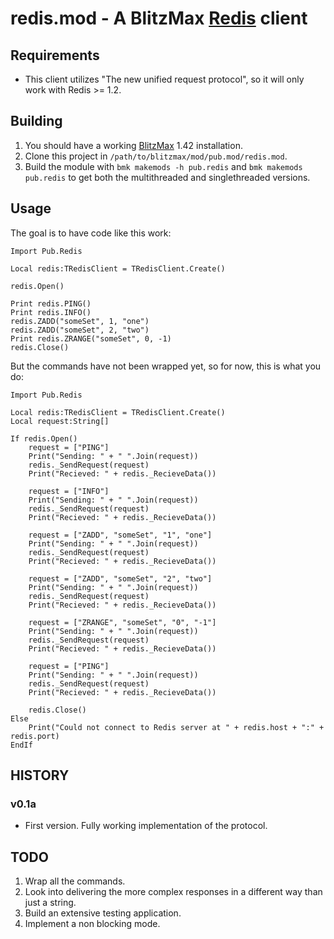 redis.mod - A BlitzMax [Redis](http://www.redis.io/) client
===================================

Requirements
------------

 *  This client utilizes "The new unified request protocol", so it will only work with Redis >= 1.2.

Building
--------

1. You should have a working [BlitzMax](http://blitzmax.com/Products/blitzmax.php) 1.42 installation.
2. Clone this project in `/path/to/blitzmax/mod/pub.mod/redis.mod`.
3. Build the module with `bmk makemods -h pub.redis` and `bmk makemods pub.redis` to get both the multithreaded and singlethreaded versions.

Usage
-----

The goal is to have code like this work:

    Import Pub.Redis

    Local redis:TRedisClient = TRedisClient.Create()

    redis.Open()

    Print redis.PING()
    Print redis.INFO()
    redis.ZADD("someSet", 1, "one")
    redis.ZADD("someSet", 2, "two")
    Print redis.ZRANGE("someSet", 0, -1)
    redis.Close()

But the commands have not been wrapped yet, so for now, this is what you do:

    Import Pub.Redis

    Local redis:TRedisClient = TRedisClient.Create()
    Local request:String[]

    If redis.Open()
        request = ["PING"]
        Print("Sending: " + " ".Join(request))
        redis._SendRequest(request)
        Print("Recieved: " + redis._RecieveData())

        request = ["INFO"]
        Print("Sending: " + " ".Join(request))
        redis._SendRequest(request)
        Print("Recieved: " + redis._RecieveData())

        request = ["ZADD", "someSet", "1", "one"]
        Print("Sending: " + " ".Join(request))
        redis._SendRequest(request)
        Print("Recieved: " + redis._RecieveData())

        request = ["ZADD", "someSet", "2", "two"]
        Print("Sending: " + " ".Join(request))
        redis._SendRequest(request)
        Print("Recieved: " + redis._RecieveData())

        request = ["ZRANGE", "someSet", "0", "-1"]
        Print("Sending: " + " ".Join(request))
        redis._SendRequest(request)
        Print("Recieved: " + redis._RecieveData())

        request = ["PING"]
        Print("Sending: " + " ".Join(request))
        redis._SendRequest(request)
        Print("Recieved: " + redis._RecieveData())

        redis.Close()
    Else
        Print("Could not connect to Redis server at " + redis.host + ":" + redis.port)
    EndIf

HISTORY
-------

### v0.1a

 *  First version. Fully working implementation of the protocol.

TODO
----

1. Wrap all the commands.
2. Look into delivering the more complex responses in a different way than just a string.
3. Build an extensive testing application.
4. Implement a non blocking mode.

